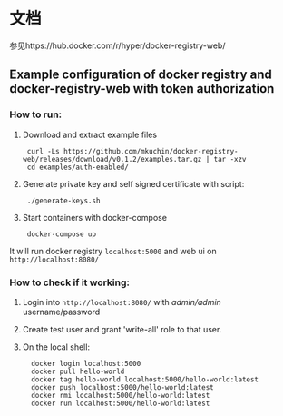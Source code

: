

# 文档

参见https://hub.docker.com/r/hyper/docker-registry-web/






## Example configuration of docker registry and docker-registry-web with token authorization
### How to run:

1. Download and extract example files
        
        curl -Ls https://github.com/mkuchin/docker-registry-web/releases/download/v0.1.2/examples.tar.gz | tar -xzv
        cd examples/auth-enabled/
        
2. Generate private key and self signed certificate with script:
    
        ./generate-keys.sh
    
3. Start containers with docker-compose    
    
        docker-compose up

It will run docker registry `localhost:5000` and web ui on `http://localhost:8080/`

### How to check if it working:
  
1. Login into `http://localhost:8080/` with *admin/admin* username/password
2. Create test user and grant 'write-all' role to that user.
3. On the local shell:
         
         docker login localhost:5000
         docker pull hello-world
         docker tag hello-world localhost:5000/hello-world:latest
         docker push localhost:5000/hello-world:latest
         docker rmi localhost:5000/hello-world:latest
		 docker run localhost:5000/hello-world:latest
